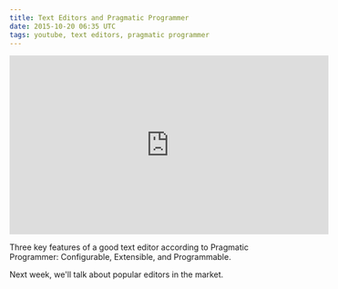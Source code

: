 ```yaml
---
title: Text Editors and Pragmatic Programmer
date: 2015-10-20 06:35 UTC
tags: youtube, text editors, pragmatic programmer
---
```


<iframe width="560" height="315" src="https://www.youtube.com/embed/yduC4z716kQ" frameborder="0" allowfullscreen></iframe>

Three key features of a good text editor according to Pragmatic Programmer: Configurable, Extensible, and Programmable.

Next week, we'll talk about popular editors in the market.
